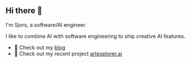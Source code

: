 ## Hi there 👋

I'm Sjors, a software/AI engineer. 

I like to combine AI with software engineering to ship creative AI features.

- 📝 Check out my [blog](https://blog.lockhorst.dev/)
- 🎨 Check out my recent project [artexplorer.ai](https://artexplorer.ai/)
